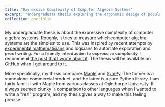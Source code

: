 ```yaml
---
title: "Expressive Complexity of Computer Algebra Systems"
excerpt: "Undergraduate thesis exploring the ergonomic design of popular computer algebra systems"
collection: portfolio
---
```


My undergraduate thesis is about the expressive complexity of computer algebra
systems. Roughly, it tries to measure which computer algebra systems are the
simplest to use. This was inspired by recent attempts by [experimental
mathematicians](https://en.wikipedia.org/wiki/Experimental_mathematics) and
logicians to automate exploration and proof writing. For a friendly
introduction to expressive complexity, I recommend [the post that I wrote about
it](/ergonomics-in-computer-science). The thesis will be available on GitHub
when I get around to it.

More specifically, my thesis compares [Maple](https://www.maplesoft.com/) and
[SymPy](https://www.sympy.org/en/index.html). The former is a standalone,
commercial product, and the latter is a pure Python library. I am fairly
familiar with Maple from various classes at Oglethorpe University. It always
seemed clunky in comparison to other languages when I wanted to write a "real"
program, and my thesis gives a way to make this feeling precise.
